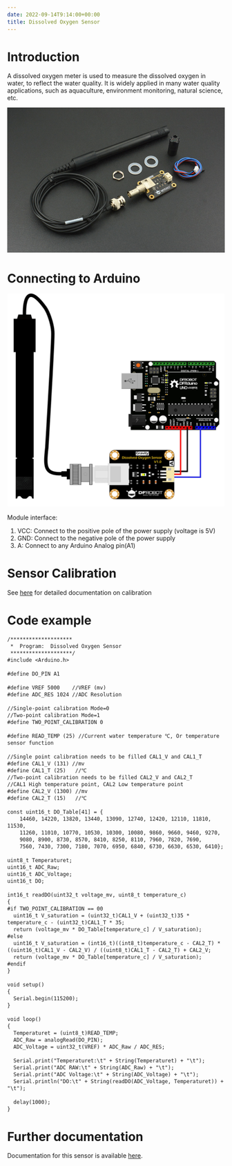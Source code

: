 ```yaml
---
date: 2022-09-14T9:14:00+00:00
title: Dissolved Oxygen Sensor
---
```


# Introduction

A dissolved oxygen meter is used to measure the dissolved oxygen in water, to reflect the water quality. It is widely applied in many water quality applications, such as aquaculture, environment monitoring, natural science, etc.
                    
![DO](img/DO.jpg)


                 
# Connecting to Arduino

![SEN0237](img/SEN0237.jpg)

Module interface:
1. VCC: Connect to the positive pole of the power supply (voltage is 5V)
2. GND: Connect to the negative pole of the power supply
3. A: Connect to any Arduino Analog pin(A1)

# Sensor Calibration

See [here](https://how2electronics.com/dissolved-oxygen-sensor-arduino-interfacing-tutorial) for detailed documentation on calibration  
                    
# Code example

``` arduino
/********************
 *  Program:  Dissolved Oxygen Sensor
 ********************/
#include <Arduino.h>
 
#define DO_PIN A1
 
#define VREF 5000    //VREF (mv)
#define ADC_RES 1024 //ADC Resolution
 
//Single-point calibration Mode=0
//Two-point calibration Mode=1
#define TWO_POINT_CALIBRATION 0
 
#define READ_TEMP (25) //Current water temperature ℃, Or temperature sensor function
 
//Single point calibration needs to be filled CAL1_V and CAL1_T
#define CAL1_V (131) //mv
#define CAL1_T (25)   //℃
//Two-point calibration needs to be filled CAL2_V and CAL2_T
//CAL1 High temperature point, CAL2 Low temperature point
#define CAL2_V (1300) //mv
#define CAL2_T (15)   //℃
 
const uint16_t DO_Table[41] = {
    14460, 14220, 13820, 13440, 13090, 12740, 12420, 12110, 11810, 11530,
    11260, 11010, 10770, 10530, 10300, 10080, 9860, 9660, 9460, 9270,
    9080, 8900, 8730, 8570, 8410, 8250, 8110, 7960, 7820, 7690,
    7560, 7430, 7300, 7180, 7070, 6950, 6840, 6730, 6630, 6530, 6410};
 
uint8_t Temperaturet;
uint16_t ADC_Raw;
uint16_t ADC_Voltage;
uint16_t DO;
 
int16_t readDO(uint32_t voltage_mv, uint8_t temperature_c)
{
#if TWO_POINT_CALIBRATION == 00
  uint16_t V_saturation = (uint32_t)CAL1_V + (uint32_t)35 * temperature_c - (uint32_t)CAL1_T * 35;
  return (voltage_mv * DO_Table[temperature_c] / V_saturation);
#else
  uint16_t V_saturation = (int16_t)((int8_t)temperature_c - CAL2_T) * ((uint16_t)CAL1_V - CAL2_V) / ((uint8_t)CAL1_T - CAL2_T) + CAL2_V;
  return (voltage_mv * DO_Table[temperature_c] / V_saturation);
#endif
}
 
void setup()
{
  Serial.begin(115200);
}
 
void loop()
{
  Temperaturet = (uint8_t)READ_TEMP;
  ADC_Raw = analogRead(DO_PIN);
  ADC_Voltage = uint32_t(VREF) * ADC_Raw / ADC_RES;
 
  Serial.print("Temperaturet:\t" + String(Temperaturet) + "\t");
  Serial.print("ADC RAW:\t" + String(ADC_Raw) + "\t");
  Serial.print("ADC Voltage:\t" + String(ADC_Voltage) + "\t");
  Serial.println("DO:\t" + String(readDO(ADC_Voltage, Temperaturet)) + "\t");
 
  delay(1000);
}
```

# Further documentation

Documentation for this sensor is available [here](https://www.dfrobot.com/product-1628.html).

